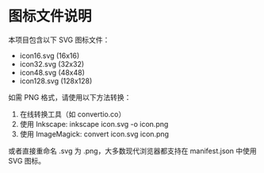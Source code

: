 # 图标文件说明

本项目包含以下 SVG 图标文件：
- icon16.svg (16x16)
- icon32.svg (32x32) 
- icon48.svg (48x48)
- icon128.svg (128x128)

如需 PNG 格式，请使用以下方法转换：
1. 在线转换工具（如 convertio.co）
2. 使用 Inkscape: inkscape icon.svg -o icon.png
3. 使用 ImageMagick: convert icon.svg icon.png

或者直接重命名 .svg 为 .png，大多数现代浏览器都支持在 manifest.json 中使用 SVG 图标。
